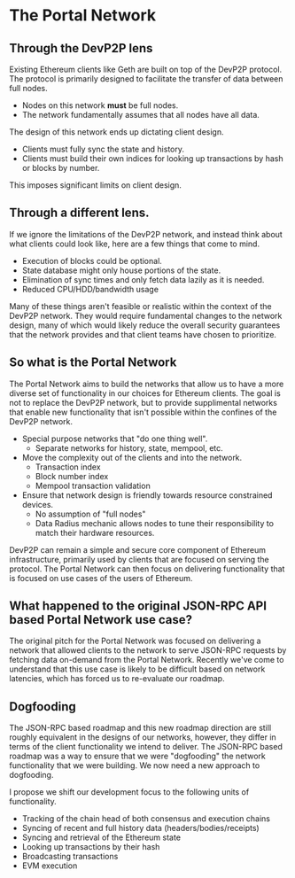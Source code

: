 # The Portal Network

## Through the DevP2P lens

Existing Ethereum clients like Geth are built on top of the DevP2P protocol.
The protocol is primarily designed to facilitate the transfer of data between
full nodes.

- Nodes on this network **must** be full nodes.
- The network fundamentally assumes that all nodes have all data.

The design of this network ends up dictating client design.  

- Clients must fully sync the state and history.
- Clients must build their own indices for looking up transactions by hash or blocks by number.

This imposes significant limits on client design.

## Through a different lens.

If we ignore the limitations of the DevP2P network, and instead think about
what clients could look like, here are a few things that come to mind.

- Execution of blocks could be optional.
- State database might only house portions of the state.
- Elimination of sync times and only fetch data lazily as it is needed.
- Reduced CPU/HDD/bandwidth usage

Many of these things aren't feasible or realistic within the context of the
DevP2P network.  They would require fundamental changes to the network design,
many of which would likely reduce the overall security guarantees that the
network provides and that client teams have chosen to prioritize.

## So what is the Portal Network

The Portal Network aims to build the networks that allow us to have a more
diverse set of functionality in our choices for Ethereum clients.  The goal is
not to replace the DevP2P network, but to provide supplimental networks that
enable new functionality that isn't possible within the confines of the DevP2P
network.

- Special purpose networks that "do one thing well".
  - Separate networks for history, state, mempool, etc.
- Move the complexity out of the clients and into the network.
  - Transaction index
  - Block number index
  - Mempool transaction validation
- Ensure that network design is friendly towards resource constrained devices.
  - No assumption of "full nodes"
  - Data Radius mechanic allows nodes to tune their responsibility to match
    their hardware resources.

DevP2P can remain a simple and secure core component of Ethereum
infrastructure, primarily used by clients that are focused on serving the
protocol.  The Portal Network can then focus on delivering functionality that
is focused on use cases of the users of Ethereum.

## What happened to the original JSON-RPC API based Portal Network use case?

The original pitch for the Portal Network was focused on delivering a network
that allowed clients to the network to serve JSON-RPC requests by fetching data
on-demand from the Portal Network.  Recently we've come to understand that this
use case is likely to be difficult based on network latencies, which has forced
us to re-evaluate our roadmap.

## Dogfooding

The JSON-RPC based roadmap and this new roadmap direction are still roughly
equivalent in the designs of our networks, however, they differ in terms of the
client functionality we intend to deliver.  The JSON-RPC based roadmap was a
way to ensure that we were "dogfooding" the network functionality that we were
building. We now need a new approach to dogfooding.

I propose we shift our development focus to the following units of functionality.

- Tracking of the chain head of both consensus and execution chains
- Syncing of recent and full history data (headers/bodies/receipts)
- Syncing and retrieval of the Ethereum state
- Looking up transactions by their hash
- Broadcasting transactions
- EVM execution
